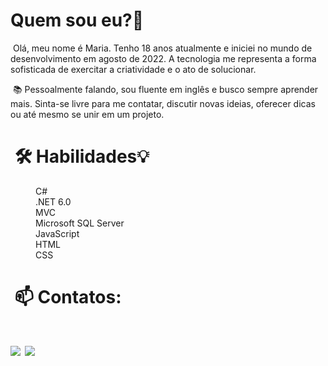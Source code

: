 
 <div>
   <h1>Quem sou eu?👋</h1>
    <p>&nbsp;Olá, meu nome é Maria. Tenho 18 anos atualmente e iniciei no mundo de desenvolvimento em agosto de 2022. A tecnologia me representa a forma sofisticada de exercitar a criatividade e o ato de solucionar. 
    </p>
    <p>&nbsp;📚 Pessoalmente falando, sou fluente em inglês e busco sempre aprender mais. Sinta-se 
      livre para me contatar, discutir novas ideias, oferecer dicas ou até mesmo se unir em um projeto.
    </p>
  </div>
  <div>
  <h1>&nbsp;🛠 Habilidades💡</h1>
      <dl>
        <dd>C#</dd>
        <dd>.NET 6.0</dd>
        <dd>MVC</dd>
        <dd>Microsoft SQL Server</dd>
        <dd>JavaScript</dd>
        <dd>HTML</dd>
        <dd>CSS</dd>
      </dl>
  </div>
  <div>
	<h1>&nbsp;📫 Contatos:<h1>
    <a href = "&nbsp; mailto:itisclaudia1@gmail.com"><img src="https://img.shields.io/badge/Gmail-D14836?style=for-the-badge&logo=gmail&logoColor=white" target="_blank"></a>
    <a href="&nbsp; https://www.linkedin.com/in/itisclaudia" target="_blank"><img src="https://img.shields.io/badge/-LinkedIn-%230077B5?style=for-the-badge&logo=linkedin&logoColor=white" target="_blank"></a>   
  </div>
			
 	



